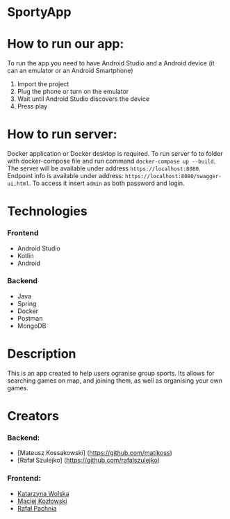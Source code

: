 # SportyApp
# How to run our app:
To run the app you need to have Android Studio and a Android device (it can an emulator or an Android Smartphone)  
1. Import the project  
2. Plug the phone or turn on the emulator  
3. Wait until Android Studio discovers the device  
4. Press play
# How to run server:
Docker application or Docker desktop is required.
To run server fo to folder with docker-compose file and run command `docker-compose up --build`.
The server will be available under address `https://localhost:8080`.
Endpoint info is available under address: `https://localhost:8080/swagger-ui.html`. To access it insert `admin` as both password and login.
# Technologies
### Frontend
- Android Studio
- Kotlin
- Android
### Backend
- Java
- Spring
- Docker
- Postman
- MongoDB
# Description
This is an app created to help users ogranise group sports. Its allows for searching games on map, and joining them, as well as organising your own games.
# Creators
### Backend:
* [Mateusz Kossakowski] (https://github.com/matikoss)
* [Rafał Szulejko] (https://github.com/rafalszulejko)
### Frontend:
* [Katarzyna Wolska](https://github.com/KatarzynaWolska)
* [Maciej Kozłowski](https://github.com/maciekkoz98)
* [Rafał Pachnia](https://github.com/wanero13)
